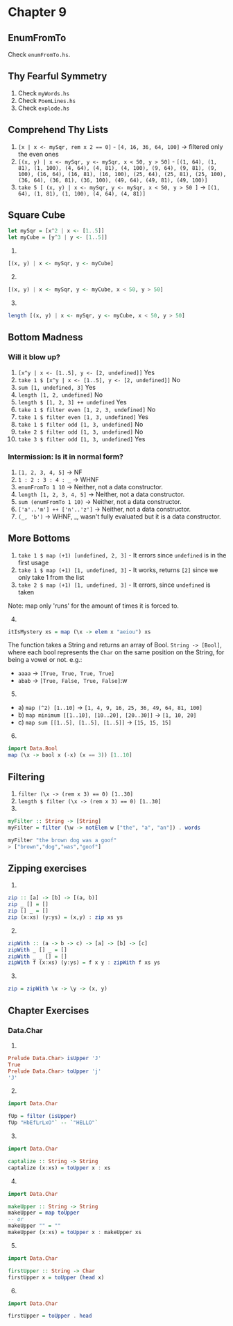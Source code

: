 # Chapter 9

## EnumFromTo

Check `enumFromTo.hs`.

## Thy Fearful Symmetry

1. Check `myWords.hs`
2. Check `PoemLines.hs`
3. Check `explode.hs`

## Comprehend Thy Lists

1. `[x | x <- mySqr, rem x 2 == 0]` - `[4, 16, 36, 64, 100]` -> filtered only the even ones
2. `[(x, y) | x <- mySqr, y <- mySqr, x < 50, y > 50]` - `[(1, 64), (1, 81), (1, 100), (4, 64), (4, 81), (4, 100), (9, 64), (9, 81), (9, 100), (16, 64), (16, 81), (16, 100), (25, 64), (25, 81), (25, 100), (36, 64), (36, 81), (36, 100), (49, 64), (49, 81), (49, 100)]`
3. `take 5 [ (x, y) | x <- mySqr, y <- mySqr, x < 50, y > 50 ]` -> `[(1, 64), (1, 81), (1, 100), (4, 64), (4, 81)]`

## Square Cube

```haskell
let mySqr = [x^2 | x <- [1..5]]
let myCube = [y^3 | y <- [1..5]]
```

1.
```haskell
[(x, y) | x <- mySqr, y <- myCube]
```

2.
```haskell
[(x, y) | x <- mySqr, y <- myCube, x < 50, y > 50]
```

3.
```haskell
length [(x, y) | x <- mySqr, y <- myCube, x < 50, y > 50]
```

## Bottom Madness

### Will it blow up?

1. `[x^y | x <- [1..5], y <- [2, undefined]]` Yes
2. `take 1 $ [x^y | x <- [1..5], y <- [2, undefined]]` No
3. `sum [1, undefined, 3]` Yes
4. `length [1, 2, undefined]` No
5. `length $ [1, 2, 3] ++ undefined` Yes
6. `take 1 $ filter even [1, 2, 3, undefined]` No
7. `take 1 $ filter even [1, 3, undefined]` Yes
8. `take 1 $ filter odd [1, 3, undefined]` No
9. `take 2 $ filter odd [1, 3, undefined]` No
10. `take 3 $ filter odd [1, 3, undefined]` Yes

### Intermission: Is it in normal form?

1. `[1, 2, 3, 4, 5]` -> NF
2. `1 : 2 : 3 : 4 : _` -> WHNF
3. `enumFromTo 1 10` -> Neither, not a data constructor.
4. `length [1, 2, 3, 4, 5]` -> Neither, not a data constructor.
5. `sum (enumFromTo 1 10)` -> Neither, not a data constructor.
6. `['a'..'m'] ++ ['n'..'z']`  -> Neither, not a data constructor.
7. `(_, 'b')` -> WHNF, _, wasn't fully evaluated but it is a data constructor.

## More Bottoms

1. `take 1 $ map (+1) [undefined, 2, 3]` - It errors since `undefined` is in the first usage
2. `take 1 $ map (+1) [1, undefined, 3]` - It works, returns `[2]` since we only take 1 from the list
3. `take 2 $ map (+1) [1, undefined, 3]` - It errors, since `undefined` is taken

Note: map only 'runs' for the amount of times it is forced to.

4.
```haskell
itIsMystery xs = map (\x -> elem x "aeiou") xs
```
The function takes a String and returns an array of Bool. `String -> [Bool]`, where each bool represents the `Char` on the same position on the String, for being a vowel or not. e.g.:

* `aaaa` -> `[True, True, True, True]`
* `abab` -> `[True, False, True, False]`:w

5.
* a) `map (^2) [1..10]` -> `[1, 4, 9, 16, 25, 36, 49, 64, 81, 100]`
* b) `map minimum [[1..10], [10..20], [20..30]]` -> `[1, 10, 20]`
* c) `map sum [[1..5], [1..5], [1..5]]` -> `[15, 15, 15]`

6.
```haskell
import Data.Bool
map (\x -> bool x (-x) (x == 3)) [1..10]
```

## Filtering

1. `filter (\x -> (rem x 3) == 0) [1..30]`
2. `length $ filter (\x -> (rem x 3) == 0) [1..30]`
3.
```haskell
myFilter :: String -> [String]
myFilter = filter (\w -> notElem w ["the", "a", "an"]) . words
```

```haskell
myFilter "the brown dog was a goof"
> ["brown","dog","was","goof"]
```


## Zipping exercises

1.
```haskell
zip :: [a] -> [b] -> [(a, b)]
zip _ [] = []
zip [] _ = []
zip (x:xs) (y:ys) = (x,y) : zip xs ys
```

2.
```haskell
zipWith :: (a -> b -> c) -> [a] -> [b] -> [c]
zipWith _ [] _ = []
zipWith _ _ [] = []
zipWith f (x:xs) (y:ys) = f x y : zipWith f xs ys
```

3.
```haskell
zip = zipWith \x -> \y -> (x, y)
```

## Chapter Exercises

### Data.Char
1.
```haskell
Prelude Data.Char> isUpper 'J'
True
Prelude Data.Char> toUpper 'j'
'J'
```
2.
```haskell
import Data.Char

fUp = filter (isUpper)
fUp "HbEfLrLxO"` -- `"HELLO"`
```

3.
```haskell
import Data.Char

captalize :: String -> String
captalize (x:xs) = toUpper x : xs
```

4.
```haskell
import Data.Char

makeUpper :: String -> String
makeUpper = map toUpper
-- or
makeUpper "" = ""
makeUpper (x:xs) = toUpper x : makeUpper xs
```

5.
```haskell
import Data.Char

firstUpper :: String -> Char
firstUpper x = toUpper (head x)
```

6.
```haskell
import Data.Char

firstUpper = toUpper . head
```

